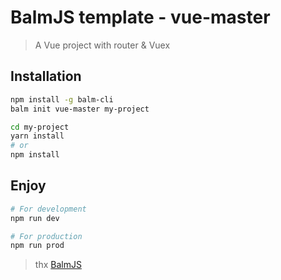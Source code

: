 # BalmJS template - vue-master
> A Vue project with router & Vuex

## Installation

```sh
npm install -g balm-cli
balm init vue-master my-project

cd my-project
yarn install
# or
npm install
```

## Enjoy

```sh
# For development
npm run dev

# For production
npm run prod
```

> thx [BalmJS](http://balmjs.com/)
